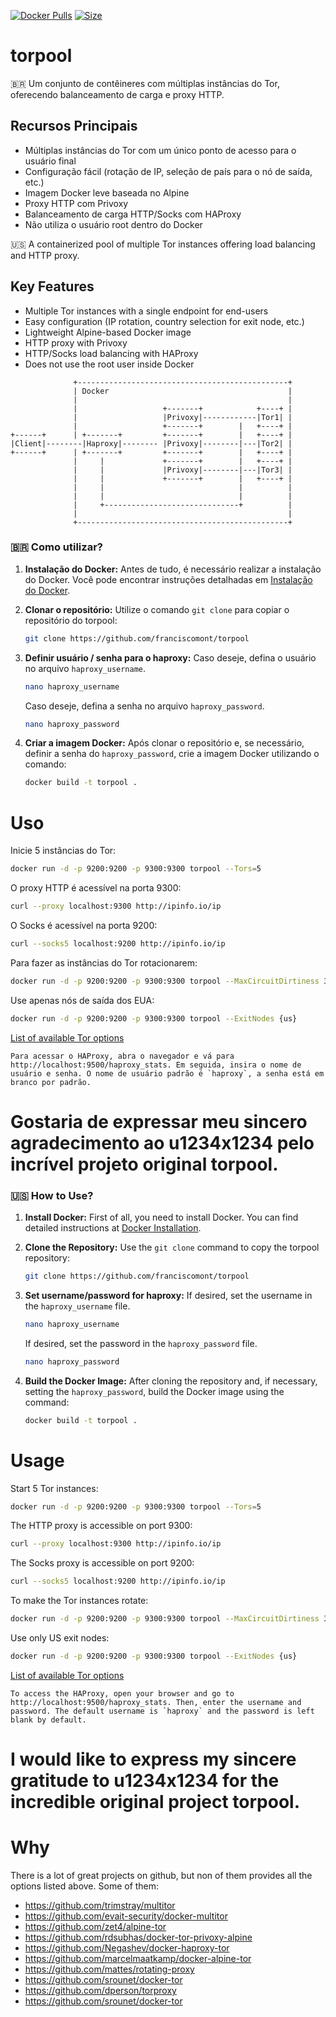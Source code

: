 [![Docker Pulls](https://img.shields.io/docker/cloud/build/u1234x1234/torpool.svg?style=flat-square)](https://hub.docker.com/r/u1234x1234/torpool/)
[![Size](https://images.microbadger.com/badges/image/u1234x1234/torpool.svg)](https://hub.docker.com/r/u1234x1234/torpool/)

# torpool

🇧🇷 Um conjunto de contêineres com múltiplas instâncias do Tor, oferecendo balanceamento de carga e proxy HTTP.

## Recursos Principais

- Múltiplas instâncias do Tor com um único ponto de acesso para o usuário final
- Configuração fácil (rotação de IP, seleção de país para o nó de saída, etc.)
- Imagem Docker leve baseada no Alpine
- Proxy HTTP com Privoxy
- Balanceamento de carga HTTP/Socks com HAProxy
- Não utiliza o usuário root dentro do Docker

🇺🇸 A containerized pool of multiple Tor instances offering load balancing and HTTP proxy.

## Key Features

- Multiple Tor instances with a single endpoint for end-users
- Easy configuration (IP rotation, country selection for exit node, etc.)
- Lightweight Alpine-based Docker image
- HTTP proxy with Privoxy
- HTTP/Socks load balancing with HAProxy
- Does not use the root user inside Docker
```
              +-----------------------------------------------+           
              | Docker                                        |           
              |                                               |           
              |                   +-------+            +----+ |           
              |                   |Privoxy|------------|Tor1| |           
              |                   +-------+        |   +----+ |           
+------+      | +-------+         +-------+        |   +----+ |           
|Client|--------|Haproxy|-------- |Privoxy|--------|---|Tor2| |           
+------+      | +-------+         +-------+        |   +----+ |           
              |     |             +-------+        |   +----+ |           
              |     |             |Privoxy|--------|---|Tor3| |           
              |     |             +-------+        |   +----+ |           
              |     |                              |          |           
              |     |                              |          |           
              |     +------------------------------+          |           
              |                                               |           
              +-----------------------------------------------+           
```
### 🇧🇷 Como utilizar?

1. **Instalação do Docker:**
   Antes de tudo, é necessário realizar a instalação do Docker. Você pode encontrar instruções detalhadas em [Instalação do Docker](https://docs.docker.com/engine/install/).

2. **Clonar o repositório:**
   Utilize o comando `git clone` para copiar o repositório do torpool:
   ```bash
   git clone https://github.com/franciscomont/torpool
   ```

4. **Definir usuário / senha para o haproxy:**
   Caso deseje, defina o usuário no arquivo `haproxy_username`.
   ```bash
   nano haproxy_username
   ```

   Caso deseje, defina a senha no arquivo `haproxy_password`.
   ```bash
   nano haproxy_password
   ```

6. **Criar a imagem Docker:**
   Após clonar o repositório e, se necessário, definir a senha do `haproxy_password`, crie a imagem Docker utilizando o comando:
   ```bash
   docker build -t torpool .
   ```

# Uso

Inicie 5 instâncias do Tor:
```bash
docker run -d -p 9200:9200 -p 9300:9300 torpool --Tors=5
```

O proxy HTTP é acessível na porta 9300:
```bash
curl --proxy localhost:9300 http://ipinfo.io/ip
```
O Socks é acessível na porta 9200:
```bash
curl --socks5 localhost:9200 http://ipinfo.io/ip
```

Para fazer as instâncias do Tor rotacionarem:
```bash
docker run -d -p 9200:9200 -p 9300:9300 torpool --MaxCircuitDirtiness 30 --NewCircuitPeriod 30
```
Use apenas nós de saída dos EUA:
```bash
docker run -d -p 9200:9200 -p 9300:9300 torpool --ExitNodes {us}
```
[List of available Tor options](https://www.torproject.org/docs/tor-manual.html.en)


```
Para acessar o HAProxy, abra o navegador e vá para http://localhost:9500/haproxy_stats. Em seguida, insira o nome de usuário e senha. O nome de usuário padrão é `haproxy`, a senha está em branco por padrão.
```

# Gostaria de expressar meu sincero agradecimento ao u1234x1234 pelo incrível projeto original torpool.

### 🇺🇸 How to Use?

1. **Install Docker:**
   First of all, you need to install Docker. You can find detailed instructions at [Docker Installation](https://docs.docker.com/engine/install/).

2. **Clone the Repository:**
   Use the `git clone` command to copy the torpool repository:
   ```bash
   git clone https://github.com/franciscomont/torpool
   ```

4. **Set username/password for haproxy:**
   If desired, set the username in the `haproxy_username` file.
   ```bash
   nano haproxy_username
   ```

   If desired, set the password in the `haproxy_password` file.
   ```bash
   nano haproxy_password
   ```

6. **Build the Docker Image:**
   After cloning the repository and, if necessary, setting the `haproxy_password`, build the Docker image using the command:
   ```bash
   docker build -t torpool .
   ```

# Usage

Start 5 Tor instances:
```bash
docker run -d -p 9200:9200 -p 9300:9300 torpool --Tors=5
```

The HTTP proxy is accessible on port 9300:
```bash
curl --proxy localhost:9300 http://ipinfo.io/ip
```
The Socks proxy is accessible on port 9200:
```bash
curl --socks5 localhost:9200 http://ipinfo.io/ip
```

To make the Tor instances rotate:
```bash
docker run -d -p 9200:9200 -p 9300:9300 torpool --MaxCircuitDirtiness 30 --NewCircuitPeriod 30
```
Use only US exit nodes:
```bash
docker run -d -p 9200:9200 -p 9300:9300 torpool --ExitNodes {us}
```
[List of available Tor options](https://www.torproject.org/docs/tor-manual.html.en)


```
To access the HAProxy, open your browser and go to http://localhost:9500/haproxy_stats. Then, enter the username and password. The default username is `haproxy` and the password is left blank by default.
```

# I would like to express my sincere gratitude to u1234x1234 for the incredible original project torpool.

# Why

There is a lot of great projects on github, but non of them provides all the options listed above. Some of them:

* https://github.com/trimstray/multitor
* https://github.com/evait-security/docker-multitor
* https://github.com/zet4/alpine-tor
* https://github.com/rdsubhas/docker-tor-privoxy-alpine
* https://github.com/Negashev/docker-haproxy-tor
* https://github.com/marcelmaatkamp/docker-alpine-tor
* https://github.com/mattes/rotating-proxy
* https://github.com/srounet/docker-tor
* https://github.com/dperson/torproxy
* https://github.com/srounet/docker-tor
